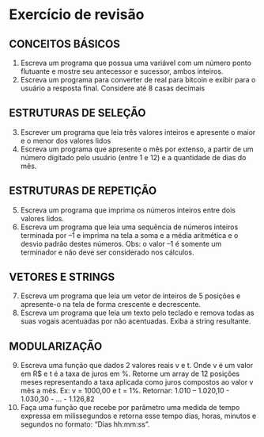 # Exercício de revisão

## CONCEITOS BÁSICOS
1. Escreva um programa que possua uma variável com um número ponto flutuante e
mostre seu antecessor e sucessor, ambos inteiros.
2. Escreva um programa para converter de real para bitcoin e exibir para o usuário a
resposta final. Considere até 8 casas decimais
## ESTRUTURAS DE SELEÇÃO
3. Escrever um programa que leia três valores inteiros e apresente o maior e o menor dos
valores lidos
4. Escreva um programa que apresente o mês por extenso, a partir de um número
digitado pelo usuário (entre 1 e 12) e a quantidade de dias do mês.
## ESTRUTURAS DE REPETIÇÃO
5. Escreva um programa que imprima os números inteiros entre dois valores lidos.
6. Escreva um programa que leia uma sequência de números inteiros terminada por –1 e
imprima na tela a soma e a média aritmética e o desvio padrão destes números. Obs: o
valor –1 é somente um terminador e não deve ser considerado nos cálculos.
## VETORES E STRINGS
7. Escreva um programa que leia um vetor de inteiros de 5 posições e apresente-o na tela
de forma crescente e decrescente.
8. Escreva um programa que leia um texto pelo teclado e remova todas as suas vogais
acentuadas por não acentuadas. Exiba a string resultante.
## MODULARIZAÇÃO
9. Escreva uma função que dados 2 valores reais v e t. Onde v é um valor em R$ e t é a
taxa de juros em %. Retorne um array de 12 posições meses representando a taxa
aplicada como juros compostos ao valor v mês a mês.
Ex: v = 1000,00 e t = 1%. Retornar: 1.010 – 1.020,10 - 1.030,30 - ... - 1.126,82
10. Faça uma função que recebe por parâmetro uma medida de tempo expressa em
milissegundos e retorna esse tempo dias, horas, minutos e segundos no formato: “Dias
hh:mm:ss”.